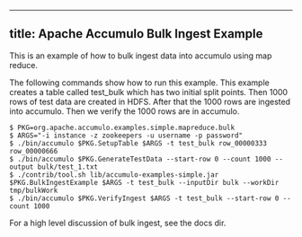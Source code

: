 <!--
Licensed to the Apache Software Foundation (ASF) under one or more
contributor license agreements.  See the NOTICE file distributed with
this work for additional information regarding copyright ownership.
The ASF licenses this file to You under the Apache License, Version 2.0
(the "License"); you may not use this file except in compliance with
the License.  You may obtain a copy of the License at

    http://www.apache.org/licenses/LICENSE-2.0

Unless required by applicable law or agreed to in writing, software
distributed under the License is distributed on an "AS IS" BASIS,
WITHOUT WARRANTIES OR CONDITIONS OF ANY KIND, either express or implied.
See the License for the specific language governing permissions and
limitations under the License.
-->
---
title: Apache Accumulo Bulk Ingest Example
---

This is an example of how to bulk ingest data into accumulo using map reduce.

The following commands show how to run this example. This example creates a
table called test_bulk which has two initial split points. Then 1000 rows of
test data are created in HDFS. After that the 1000 rows are ingested into
accumulo. Then we verify the 1000 rows are in accumulo.

    $ PKG=org.apache.accumulo.examples.simple.mapreduce.bulk
    $ ARGS="-i instance -z zookeepers -u username -p password"
    $ ./bin/accumulo $PKG.SetupTable $ARGS -t test_bulk row_00000333 row_00000666
    $ ./bin/accumulo $PKG.GenerateTestData --start-row 0 --count 1000 --output bulk/test_1.txt
    $ ./contrib/tool.sh lib/accumulo-examples-simple.jar $PKG.BulkIngestExample $ARGS -t test_bulk --inputDir bulk --workDir tmp/bulkWork
    $ ./bin/accumulo $PKG.VerifyIngest $ARGS -t test_bulk --start-row 0 --count 1000

For a high level discussion of bulk ingest, see the docs dir.
